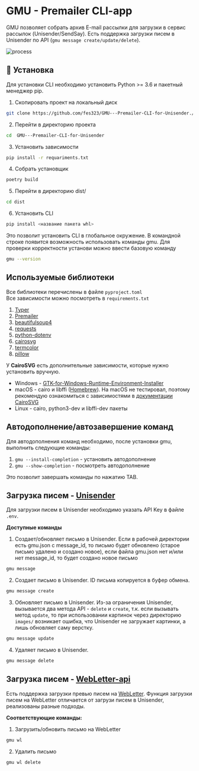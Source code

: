 # GMU - Premailer CLI-app
GMU позволяет собрать архив E-mail рассылки для загрузки в сервис рассылок (Unisender/SendSay).
Есть поддержка загрузки писем в Unisender по API (```gmu message create/update/delete```).

![process](https://github.com/fes323/GMU---Premailer-CLI-for-Unisender/tree/main/doc/images/process.gif)

## 🤖 Установка
Для установки CLI необходимо установить Python >= 3.6 и пакетный менеджер pip.
1. Скопировать проект на локальный диск   
```bash
git clone https://github.com/fes323/GMU---Premailer-CLI-for-Unisender./tree/main
```   
2. Перейти в директорию проекта    
```bash
cd  GMU---Premailer-CLI-for-Unisender
```   
3. Установить зависимости   
```bash
pip install -r requariments.txt
```
4. Собрать установщик    
```bash 
poetry build
```
5. Перейти в директорию dist/   
```bash
cd dist
```
6. Установить CLI 
```bash
pip install <название пакета whl>
```   
Это позволит установить CLI в глобальное окружение. В командной строке появится возможность использовать команды gmu.
Для проверки корректности установи можно ввести базовую команду 
```bash 
gmu --version
```

## Используемые библиотеки
Все библиотеки перечислены в файле ```pyproject.toml```   
Все зависимости можно посмотреть в ```requirements.txt```   

1. [Typer](https://github.com/fastapi/typer)
2. [Premailer](https://github.com/peterbe/premailer)
3. [beautifulsoup4](https://www.crummy.com/software/BeautifulSoup/)
4. [requests](https://requests.readthedocs.io/en/latest/)
5. [python-dotenv](https://github.com/theskumar/python-dotenv)
6. [cairosvg](https://cairosvg.org/)
7. [termcolor](https://github.com/termcolor/termcolor)
8. [pillow](https://python-pillow.github.io/)  

У **CairoSVG** есть дополнительные зависимости, которые нужно установить вручную.  
* Windows - [GTK-for-Windows-Runtime-Environment-Installer](https://github.com/tschoonj/GTK-for-Windows-Runtime-Environment-Installer)  
* macOS - cairo и libffi ([Homebrew](https://brew.sh/)). На macOS не тестировал, поэтому рекомендую ознакомиться с зависимостями в [документации CairoSVG](https://cairosvg.org/documentation/)  
* Linux - cairo, python3-dev и libffi-dev пакеты  

## Автодополнение/автозавершение команд
Для автодополнения команд необходимо, после установки gmu, выполнить следующие команды:
1. ```gmu --install-completion``` - установить автодополнение
2. ```gmu --show-completion``` - посмотреть автодополнение  

Это позволит завершать команды по нажатию TAB.

## Загрузка писем - [Unisender](https://www.unisender.com/)
Для загрузки писем в Unisender необходимо указать API Key в файле ```.env```.

**Доступные команды**
1. Создает/обновляет письмо в Unisender. Если в рабочей директории есть gmu.json с message_id, то письмо будет обновлено (старое письмо удалено и создано новое), если файла gmu.json нет и/или нет message_id, то будет создано новое письмо
```bash
gmu message
```
2. Cоздает письмо в Unisender. ID письма копируется в буфер обмена.
```bash
gmu message create
```
3. Обновляет письмо в Unisender. Из-за ограничения Unisender, вызывается два метода API - ```delete``` и ```create```, т.к. если вызывать метод ```update```, то при использовании картинок через директорию ```images/``` возникает ошибка, что Unisender не загружает картинки, а лишь обновляет саму верстку.
```bash
gmu message update
```
4. Удаляет письмо в Unisender.
```bash
gmu message delete
```

## Загрузка писем - [WebLetter-api](https://github.com/rastereo/webletter-api)
Есть поддержка загрузки превью писем на [WebLetter](https://github.com/rastereo/webletter-api "Проект на GitHub. Нужно будет развернуть backend и frontend на сервере или локально и добавить адрес + токен в .env файл").
Функция загрузки писем на WebLetter отличается от загрузи писем в Unisender, реализованы разные подходы.

**Соответствующие команды:**
1. Загрузить/обновить письмо на WebLetter
```bash
gmu wl
```
2. Удалить письмо
```bash
gmu wl delete
```


